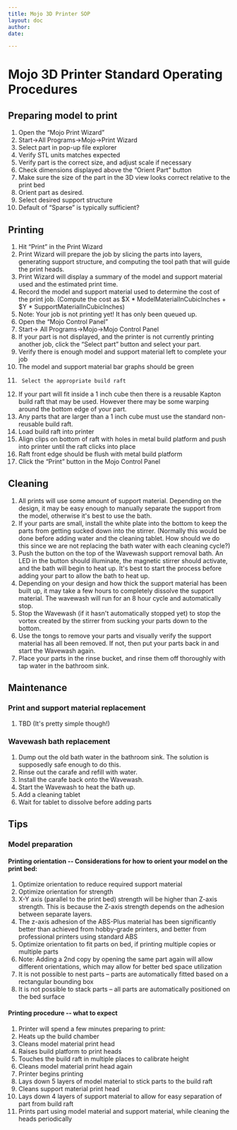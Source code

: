 ```yaml
---
title: Mojo 3D Printer SOP
layout: doc
author: 
date: 

---
```


# Mojo 3D Printer Standard Operating Procedures
## Preparing model to print
1.	Open the “Mojo Print Wizard”
 1.	Start->All Programs->Mojo->Print Wizard
2.	Select part in pop-up file explorer
3.	Verify STL units matches expected
4.	Verify part is the correct size, and adjust scale if necessary
 1.	Check dimensions displayed above the “Orient Part” button
 2.	Make sure the size of the part in the 3D view looks correct relative to the print bed
5.	Orient part as desired.
6.	Select desired support structure
 1.	Default of “Sparse” is typically sufficient?

## Printing
1.	Hit “Print” in the Print Wizard
 1.	Print Wizard will prepare the job by slicing the parts into layers, generating support structure, and computing the tool path that will guide the print heads.
 2.	Print Wizard will display a summary of the model and support material used and the estimated print time.
 3.	Record the model and support material used to determine the cost of the print job.  (Compute the cost as $X * ModelMaterialInCubicInches + $Y * SupportMaterialInCubicInches)
 4.	Note: Your job is not printing yet!  It has only been queued up.
2.	 Open the “Mojo Control Panel”
 1.	Start-> All Programs->Mojo->Mojo Control Panel
3.	If your part is not displayed, and the printer is not currently printing another job, click the “Select part” button and select your part.
4.	Verify there is enough model and support material left to complete your job
 1.	The model and support material bar graphs should be green
5.      Select the appropriate build raft
  1.    If your part will fit inside a 1 inch cube then there is a reusable Kapton build raft that may be used.  However there may be some warping around the bottom edge of your part.
  2.    Any parts that are larger than a 1 inch cube must use the standard non-reusable build raft.
6.	Load build raft into printer
  1.	Align clips on bottom of raft with holes in metal build platform and push into printer until the raft clicks into place
  2.	Raft front edge should be flush with metal build platform
6.	Click the “Print” button in the Mojo Control Panel

## Cleaning
1.	All prints will use some amount of support material.  Depending on the design, it may be easy enough to manually separate the support from the model, otherwise it's best to use the bath.
1.	If your parts are small, install the white plate into the bottom to keep the parts from getting sucked down into the stirrer. (Normally this would be done before adding water and the cleaning tablet.  How should we do this since we are not replacing the bath water with each cleaning cycle?)
1.	Push the button on the top of the Wavewash support removal bath.  An LED in the button should illuminate, the magnetic stirrer should activate, and the bath will begin to heat up.  It's best to start the process before adding your part to allow the bath to heat up.
1.	Depending on your design and how thick the support material has been built up, it may take a few hours to completely dissolve the support material.  The wavewash will run for an 8 hour cycle and automatically stop.
1.	Stop the Wavewash (if it hasn't automatically stopped yet) to stop the vortex created by the stirrer from sucking your parts down to the bottom.
1.	Use the tongs to remove your parts and visually verify the support material has all been removed.  If not, then put your parts back in and start the Wavewash again.
1.	Place your parts in the rinse bucket, and rinse them off thoroughly with tap water in the bathroom sink.

## Maintenance

### Print and support material replacement
1. TBD (It's pretty simple though!)

### Wavewash bath replacement
1.	Dump out the old bath water in the bathroom sink.  The solution is supposedly safe enough to do this.
2.	Rinse out the carafe and refill with water.
3.	Install the carafe back onto the Wavewash.
4.	Start the Wavewash to heat the bath up.
5.	Add a cleaning tablet
6.	Wait for tablet to dissolve before adding parts



## Tips

### Model preparation

#### Printing orientation -- Considerations for how to orient your model on the print bed:
 1.	Optimize orientation to reduce required support material
 2.	Optimize orientation for strength
   1.	X-Y axis (parallel to the print bed) strength will be higher than Z-axis strength.  This is because the Z-axis strength depends on the adhesion between separate layers.
   2.	The z-axis adhesion of the ABS-Plus material has been significantly better than achieved from hobby-grade printers, and better from professional printers using standard ABS 
 3.	Optimize orientation to fit parts on bed, if printing multiple copies or multiple parts
  1.	Note:  Adding a 2nd copy by opening the same part again will allow different orientations, which may allow for better bed space utilization
  2.	It is not possible to nest parts – parts are automatically fitted based on a rectangular bounding box
  3.	It is not possible to stack parts – all parts are automatically positioned on the bed surface

#### Printing procedure -- what to expect
 1.	Printer will spend a few minutes preparing to print:
  1.	Heats up the build chamber
  2.	Cleans model material print head
  3.	Raises build platform to print heads
  4.	Touches the build raft in multiple places to calibrate height
  5.	Cleans model material print head again
 2.	Printer begins printing
  1.	Lays down 5 layers of model material to stick parts to the build raft
  2.	Cleans support material print head
  3.	Lays down 4 layers of support material to allow for easy separation of part from build raft
  4.	Prints part using model material and support material, while cleaning the heads periodically
